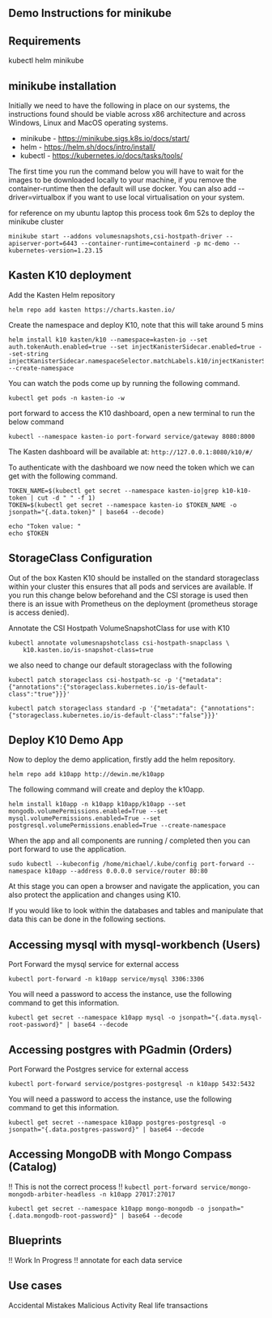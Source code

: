 ## Demo Instructions for minikube

## Requirements 
kubectl 
helm 
minikube 

## minikube installation 

Initially we need to have the following in place on our systems, the instructions found should be viable across x86 architecture and across Windows, Linux and MacOS operating systems. 

- minikube - https://minikube.sigs.k8s.io/docs/start/ 
- helm - https://helm.sh/docs/intro/install/
- kubectl - https://kubernetes.io/docs/tasks/tools/ 

The first time you run the command below you will have to wait for the images to be downloaded locally to your machine, if you remove the container-runtime then the default will use docker. You can also add --driver=virtualbox if you want to use local virtualisation on your system. 

for reference on my ubuntu laptop this process took 6m 52s to deploy the minikube cluster

```
minikube start --addons volumesnapshots,csi-hostpath-driver --apiserver-port=6443 --container-runtime=containerd -p mc-demo --kubernetes-version=1.23.15 
```

## Kasten K10 deployment 
Add the Kasten Helm repository

``` 
helm repo add kasten https://charts.kasten.io/
```
Create the namespace and deploy K10, note that this will take around 5 mins 

```
helm install k10 kasten/k10 --namespace=kasten-io --set auth.tokenAuth.enabled=true --set injectKanisterSidecar.enabled=true --set-string injectKanisterSidecar.namespaceSelector.matchLabels.k10/injectKanisterSidecar=true --create-namespace
```
You can watch the pods come up by running the following command.
```
kubectl get pods -n kasten-io -w
```
port forward to access the K10 dashboard, open a new terminal to run the below command

```
kubectl --namespace kasten-io port-forward service/gateway 8080:8000
```

The Kasten dashboard will be available at: `http://127.0.0.1:8080/k10/#/`

To authenticate with the dashboard we now need the token which we can get with the following command. 

```
TOKEN_NAME=$(kubectl get secret --namespace kasten-io|grep k10-k10-token | cut -d " " -f 1)
TOKEN=$(kubectl get secret --namespace kasten-io $TOKEN_NAME -o jsonpath="{.data.token}" | base64 --decode)

echo "Token value: "
echo $TOKEN
```

## StorageClass Configuration 

Out of the box Kasten K10 should be installed on the standard storageclass within your cluster this ensures that all pods and services are available. If you run this change below beforehand and the CSI storage is used then there is an issue with Prometheus on the deployment (prometheus storage is access denied). 

Annotate the CSI Hostpath VolumeSnapshotClass for use with K10

```
kubectl annotate volumesnapshotclass csi-hostpath-snapclass \
    k10.kasten.io/is-snapshot-class=true
```
we also need to change our default storageclass with the following 

```
kubectl patch storageclass csi-hostpath-sc -p '{"metadata": {"annotations":{"storageclass.kubernetes.io/is-default-class":"true"}}}'

kubectl patch storageclass standard -p '{"metadata": {"annotations":{"storageclass.kubernetes.io/is-default-class":"false"}}}'
```
## Deploy K10 Demo App 

Now to deploy the demo application, firstly add the helm repository. 

`helm repo add k10app http://dewin.me/k10app`

The following command will create and deploy the k10app. 

`helm install k10app -n k10app k10app/k10app --set mongodb.volumePermissions.enabled=True --set mysql.volumePermissions.enabled=True --set postgresql.volumePermissions.enabled=True --create-namespace` 

When the app and all components are running / completed then you can port forward to use the application. 

`sudo kubectl --kubeconfig /home/michael/.kube/config port-forward --namespace k10app --address 0.0.0.0 service/router 80:80`

At this stage you can open a browser and navigate the application, you can also protect the application and changes using K10. 

If you would like to look within the databases and tables and manipulate that data this can be done in the following sections. 

## Accessing mysql with mysql-workbench (Users)

Port Forward the mysql service for external access

`kubectl port-forward -n k10app service/mysql 3306:3306`

You will need a password to access the instance, use the following command to get this information.

`kubectl get secret --namespace k10app mysql -o jsonpath="{.data.mysql-root-password}" | base64 --decode`

## Accessing postgres with PGadmin (Orders) 

Port Forward the Postgres service for external access

`kubectl port-forward service/postgres-postgresql -n k10app 5432:5432`

You will need a password to access the instance, use the following command to get this information.

`kubectl get secret --namespace k10app postgres-postgresql -o jsonpath="{.data.postgres-password}" | base64 --decode`

## Accessing MongoDB with Mongo Compass (Catalog)
!! This is not the correct process !! 
`kubectl port-forward service/mongo-mongodb-arbiter-headless -n k10app 27017:27017`

`kubectl get secret --namespace k10app mongo-mongodb -o jsonpath="{.data.mongodb-root-password}" | base64 --decode`

## Blueprints 
!! Work In Progress !! 
annotate for each data service 

## Use cases 
Accidental Mistakes 
Malicious Activity 
Real life transactions 
